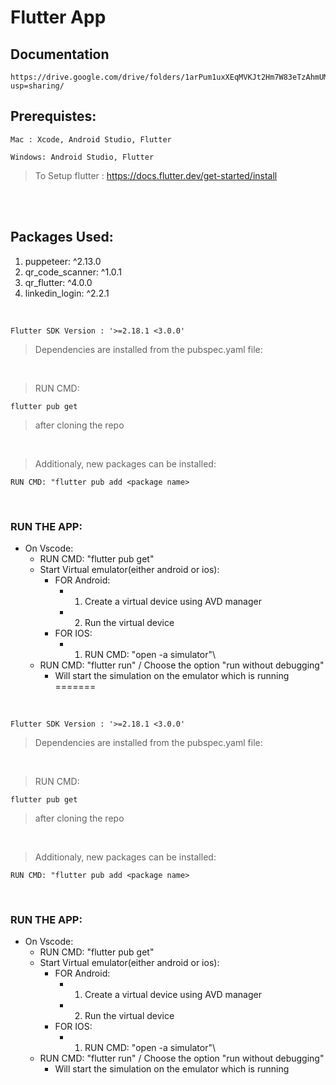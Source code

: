 # Flutter App

## Documentation
```
https://drive.google.com/drive/folders/1arPum1uxXEqMVKJt2Hm7W83eTzAhmUMR?usp=sharing/
```

## Prerequistes: 
```
Mac : Xcode, Android Studio, Flutter
```
```
Windows: Android Studio, Flutter
```
>To Setup flutter : https://docs.flutter.dev/get-started/install

<br/>
<br/>

Packages Used:
------------- 
1. puppeteer: ^2.13.0
2. qr_code_scanner: ^1.0.1
3. qr_flutter: ^4.0.0
4. linkedin_login: ^2.2.1 


<br/>

```
Flutter SDK Version : '>=2.18.1 <3.0.0'
```
>Dependencies are installed from the pubspec.yaml file:

<br/>

>RUN CMD: 
```
flutter pub get
```
>after cloning the repo

<br/>

>Additionaly, new packages can be installed:
```
RUN CMD: "flutter pub add <package name>
```

<br/>

### RUN THE APP:
* On Vscode: 
  * RUN CMD: "flutter pub get"
  * Start Virtual emulator(either android or ios):
    * FOR Android:
      * 1. Create a virtual device using AVD manager
      * 2. Run the virtual device
    * FOR IOS:
      * 1. RUN CMD: "open -a simulator"\
   * RUN CMD: "flutter run" / Choose the option "run without debugging"
     * Will start the simulation on the emulator which is running
=======

<br/>

```
Flutter SDK Version : '>=2.18.1 <3.0.0'
```
>Dependencies are installed from the pubspec.yaml file:

<br/>

>RUN CMD: 
```
flutter pub get
```
>after cloning the repo

<br/>

>Additionaly, new packages can be installed:
```
RUN CMD: "flutter pub add <package name>
```

<br/>

### RUN THE APP:
* On Vscode: 
  * RUN CMD: "flutter pub get"
  * Start Virtual emulator(either android or ios):
    * FOR Android:
      * 1. Create a virtual device using AVD manager
      * 2. Run the virtual device
    * FOR IOS:
      * 1. RUN CMD: "open -a simulator"\
   * RUN CMD: "flutter run" / Choose the option "run without debugging"
     * Will start the simulation on the emulator which is running




